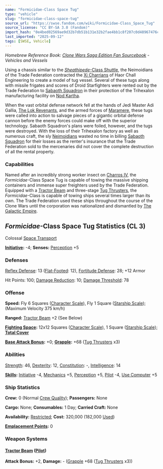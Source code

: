 ```yaml
---
name: "Formicidae-Class Space Tug"
type: "vehicle"
slug: "formicidae-class-space-tug"
source_url: "https://swse.fandom.com/wiki/Formicidae-Class_Space_Tug"
source_license: "CC BY-SA 3.0 (Fandom)"
import_hash: "0e4bed02569ae9d32b7db51b131e32b2fae4bb1c8f207c0d48967476c92200e3"
last_imported: "2025-09-12"
tags: [SWSE, Vehicle]
---
```

*Homebrew Reference Book: [Clone Wars Saga Edition Fan Sourcebook](https://swse.fandom.com/wiki/Clone_Wars_Saga_Edition_Fan_Sourcebook) - Vehicles and Vessels*

Using a chassis similar to the [*Sheathipede*-Class Shuttle](https://swse.fandom.com/wiki/Sheathipede-Class_Shuttle), the Neimoidians of the Trade Federation contracted the [Xi Charrians](https://swse.fandom.com/wiki/Xi_Charrians) of Haor Chall Engineering to create a model of tug vessel. Several of these tugs along with missile frigates and scores of Droid Starfighters were rented out by the Trade Federation to [Sabaoth Squadron](https://swse.fandom.com/wiki/Sabaoth_Squadron) in their protection of the Trihexalon manufacturing facility on [Nod Kartha](https://swse.fandom.com/wiki/Nod_Kartha).

When the vast orbital defense network fell at the hands of Jedi Master Adi Gallia, [The Lok Revenants](https://swse.fandom.com/wiki/The_Lok_Revenants), and the armed forces of [Maramere](https://swse.fandom.com/wiki/Maramere), these tugs were called into action to salvage pieces of a gigantic orbital defense cannon before the enemy forces could make off with the superior technology. Sabaoth Squadron's plans were foiled, however, and the tugs were destroyed. With the loss of their Trihexalon factory as well as numerous craft, the sly [Neimoidians](https://swse.fandom.com/wiki/Neimoidians) wasted no time in billing [Sabaoth Squadron](https://swse.fandom.com/wiki/Sabaoth_Squadron) for their losses as the renter's insurance that the Trade Federation sold to the mercenaries did not cover the complete destruction of all the rental property.

### Capabilities
Named after an incredibly strong worker insect on [Charros IV](https://swse.fandom.com/wiki/Charros_IV), the *Formicidae*-Class Space Tug is capable of towing the massive shipping containers and immense super freighters used by the Trade Federation. Equipped with a [Tractor Beam](https://swse.fandom.com/wiki/Tractor_Beam) and three-stage [Tug Thrusters](https://swse.fandom.com/wiki/Tug_Thrusters), the *Formicidae*-Class is capable of towing ships several times larger than its own. The Trade Federation used these ships throughout the course of the Clone Wars until the corporation was nationalized and dismantled by [The Galactic Empire](https://swse.fandom.com/wiki/The_Galactic_Empire).

## *Formicidae*-Class Space Tug Statistics (CL 3)
Colossal [Space Transport](https://swse.fandom.com/wiki/Space_Transport)

**[Initiative](https://swse.fandom.com/wiki/Initiative):** -4; **Senses:** [Perception](https://swse.fandom.com/wiki/Perception) +5
### Defenses
[Reflex Defense](https://swse.fandom.com/wiki/Reflex_Defense_(Vehicles)): 13 ([Flat-Footed](https://swse.fandom.com/wiki/Flat-Footed): 12), [Fortitude Defense](https://swse.fandom.com/wiki/Fortitude_Defense_(Vehicles)): 28; +12 Armor

Hit Points: 100; [Damage Reduction](https://swse.fandom.com/wiki/Damage_Reduction): 10; [Damage Threshold](https://swse.fandom.com/wiki/Damage_Threshold_(Vehicles)): 78
### Offense
**Speed:** Fly 6 Squares ([Character Scale](https://swse.fandom.com/wiki/Character_Scale)), Fly 1 Square ([Starship Scale](https://swse.fandom.com/wiki/Starship_Scale)); (Maximum Velocity 375 km/h)

**Ranged:** [Tractor Beam](https://swse.fandom.com/wiki/Tractor_Beam) +2 (See Below)

**[Fighting Space](https://swse.fandom.com/wiki/Fighting_Space):** 12x12 Squares ([Character Scale](https://swse.fandom.com/wiki/Character_Scale)), 1 Square ([Starship Scale](https://swse.fandom.com/wiki/Starship_Scale)); **[Total Cover](https://swse.fandom.com/wiki/Total_Cover)**

**[Base Attack Bonus](https://swse.fandom.com/wiki/Base_Attack_Bonus):** +0; **[Grapple](https://swse.fandom.com/wiki/Grapple):** +68 ([Tug Thrusters](https://swse.fandom.com/wiki/Tug_Thrusters) x3)
### Abilities
[Strength](https://swse.fandom.com/wiki/Strength): 46, [Dexterity](https://swse.fandom.com/wiki/Dexterity): 12, [Constitution](https://swse.fandom.com/wiki/Constitution): -, [Intelligence](https://swse.fandom.com/wiki/Intelligence): 14

**[Skills](https://swse.fandom.com/wiki/Skills):** [Initiative](https://swse.fandom.com/wiki/Initiative) -4, [Mechanics](https://swse.fandom.com/wiki/Mechanics) +5, [Perception](https://swse.fandom.com/wiki/Perception) +5, [Pilot](https://swse.fandom.com/wiki/Pilot) -4, [Use Computer](https://swse.fandom.com/wiki/Use_Computer) +5
### Ship Statistics
**Crew:** 0 (Normal [Crew Quality](https://swse.fandom.com/wiki/Crew_Quality)); **Passengers:** None

**Cargo:** None; **Consumables:** 1 Day; **Carried Craft:** None

**Availability:** [Restricted](https://swse.fandom.com/wiki/Restricted); **Cost:** 320,000 (182,000 [Used](https://swse.fandom.com/wiki/Used))

**[Emplacement Points](https://swse.fandom.com/wiki/Emplacement_Points):** 0
### Weapon Systems
#### **[Tractor Beam](https://swse.fandom.com/wiki/Tractor_Beam) ([Pilot](https://swse.fandom.com/wiki/Pilot_(Vehicle_Combat)))**
**Attack Bonus:** +2, **Damage:** - ([Grapple](https://swse.fandom.com/wiki/Grapple) +68 ([Tug Thrusters](https://swse.fandom.com/wiki/Tug_Thrusters) x3))